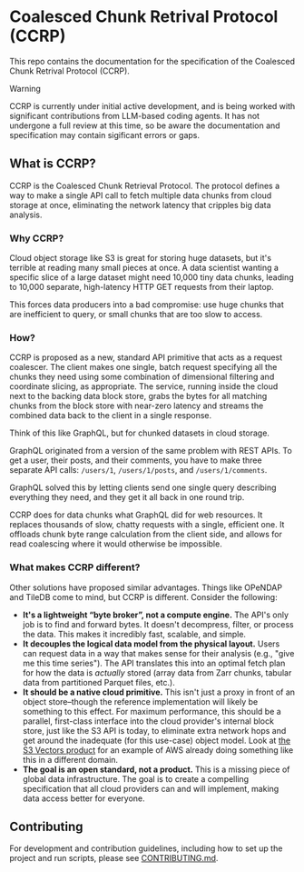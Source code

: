 # Coalesced Chunk Retrival Protocol (CCRP)

This repo contains the documentation for the specification of the Coalesced
Chunk Retrival Protocol (CCRP).

> [!WARNING]
> CCRP is currently under initial active development, and is being worked with
> significant contributions from LLM-based coding agents. It has not undergone
> a full review at this time, so be aware the documentation and specification
> may contain sigificant errors or gaps.

## What is CCRP?

CCRP is the Coalesced Chunk Retrieval Protocol. The protocol defines a way to
make a single API call to fetch multiple data chunks from cloud storage at
once, eliminating the network latency that cripples big data analysis.

### Why CCRP?

Cloud object storage like S3 is great for storing huge datasets, but it's
terrible at reading many small pieces at once. A data scientist wanting a
specific slice of a large dataset might need 10,000 tiny data chunks, leading
to 10,000 separate, high-latency HTTP GET requests from their laptop.

This forces data producers into a bad compromise: use huge chunks that are
inefficient to query, or small chunks that are too slow to access.

### How?

CCRP is proposed as a new, standard API primitive that acts as a request
coalescer. The client makes one single, batch request specifying all the chunks
they need using some combination of dimensional filtering and coordinate
slicing, as appropriate. The service, running inside the cloud next to the
backing data block store, grabs the bytes for all matching chunks from the
block store with near-zero latency and streams the combined data back to the
client in a single response.

Think of this like GraphQL, but for chunked datasets in cloud storage.

GraphQL originated from a version of the same problem with REST APIs. To get a
user, their posts, and their comments, you have to make three separate API
calls: `/users/1`, `/users/1/posts`, and `/users/1/comments`.

GraphQL solved this by letting clients send one single query describing
everything they need, and they get it all back in one round trip.

CCRP does for data chunks what GraphQL did for web resources. It replaces
thousands of slow, chatty requests with a single, efficient one. It offloads
chunk byte range calculation from the client side, and allows for read
coalescing where it would otherwise be impossible.

### What makes CCRP different?

Other solutions have proposed similar advantages. Things like OPeNDAP and
TileDB come to mind, but CCRP is different. Consider the following:

* **It's a lightweight “byte broker”, not a compute engine.**  The API's only
  job is to find and forward bytes. It doesn't decompress, filter, or process
  the data. This makes it incredibly fast, scalable, and simple.
* **It decouples the logical data model from the physical layout.**  Users can
  request data in a way that makes sense for their analysis (e.g., "give me
  this time series"). The API translates this into an optimal fetch plan for
  how the data is *actually* stored (array data from Zarr chunks, tabular data
  from partitioned Parquet files, etc.).
* **It should be a native cloud primitive.**  This isn't just a proxy in front
  of an object store–though the reference implementation will likely be
  something to this effect. For maximum performance, this should be a parallel,
  first-class interface into the cloud provider's internal block store, just
  like the S3 API is today, to eliminate extra network hops and get around the
  inadequate (for this use-case) object model. Look at [the S3 Vectors
  product](https://aws.amazon.com/blogs/aws/introducing-amazon-s3-vectors-first-cloud-storage-with-native-vector-support-at-scale/)
  for an example of AWS already doing something like this in a different
      domain.
* **The goal is an open standard, not a product.**  This is a missing piece of
  global data infrastructure. The goal is to create a compelling specification
  that all cloud providers can and will implement, making data access better
  for everyone.

## Contributing

For development and contribution guidelines, including how to set up the
project and run scripts, please see [CONTRIBUTING.md](../CONTRIBUTING.md).
